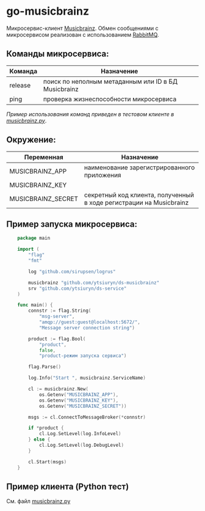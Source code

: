 # go-musicbrainz #

Микросервис-клиент [Musicbrainz](https://musicbrainz.org/doc/MusicBrainz_API).
Обмен сообщениями с микросервисом реализован с использованием [RabbitMQ](https://www.rabbitmq.com).

Команды микросервиса:
---
|Команда|                    Назначение                      |
|-------|----------------------------------------------------|
|release|поиск по неполным метаданным или ID в БД Musicbrainz|
|ping   |проверка жизнеспособности микросервиса              |

*Пример использования команд приведен в тестовом клиенте в [musicbrainz.py](https://github.com/ytsiuryn/ds-musicbrainz/blob/main/musicbrainz.py)*.

Окружение:
---
|    Переменная    |                              Назначение                           |
|------------------|-------------------------------------------------------------------|
|MUSICBRAINZ_APP   |наименование зарегистрированного приложения                        |
|MUSICBRAINZ_KEY   |                                                                   |
|MUSICBRAINZ_SECRET|секретный код клиента, полученный в ходе регистрации на Musicbrainz|


Пример запуска микросервиса:
---
```go
    package main

    import (
	    "flag"
	    "fmt"

	    log "github.com/sirupsen/logrus"

	    musicbrainz "github.com/ytsiuryn/ds-musicbrainz"
	    srv "github.com/ytsiuryn/ds-service"
    )

    func main() {
		connstr := flag.String(
			"msg-server",
			"amqp://guest:guest@localhost:5672/",
			"Message server connection string")

		product := flag.Bool(
			"product",
			false,
			"product-режим запуска сервиса")

		flag.Parse()

		log.Info("Start ", musicbrainz.ServiceName)

		cl := musicbrainz.New(
			os.Getenv("MUSICBRAINZ_APP"),
			os.Getenv("MUSICBRAINZ_KEY"),
			os.Getenv("MUSICBRAINZ_SECRET"))

		msgs := cl.ConnectToMessageBroker(*connstr)

		if *product {
			cl.Log.SetLevel(log.InfoLevel)
		} else {
			cl.Log.SetLevel(log.DebugLevel)
		}

		cl.Start(msgs)
    }
```

Пример клиента (Python тест)
---
См. файл [musicbrainz.py](https://github.com/ytsiuryn/ds-musicbrainz/blob/main/musicbrainz.py)
